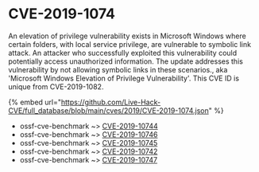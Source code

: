 # CVE-2019-1074

An elevation of privilege vulnerability exists in Microsoft Windows where certain folders, with local service privilege, are vulnerable to symbolic link attack. An attacker who successfully exploited this vulnerability could potentially access unauthorized information. The update addresses this vulnerability by not allowing symbolic links in these scenarios., aka 'Microsoft Windows Elevation of Privilege Vulnerability'. This CVE ID is unique from CVE-2019-1082.

{% embed url="https://github.com/Live-Hack-CVE/full_database/blob/main/cves/2019/CVE-2019-1074.json" %}


* ossf-cve-benchmark ~> [CVE-2019-10744](https://www.alice-snow.ru/2019/database/cve-2019-1074/cve-2019-10744-ossf-cve-benchmark)
* ossf-cve-benchmark ~> [CVE-2019-10746](https://www.alice-snow.ru/2019/database/cve-2019-1074/cve-2019-10746-ossf-cve-benchmark)
* ossf-cve-benchmark ~> [CVE-2019-10745](https://www.alice-snow.ru/2019/database/cve-2019-1074/cve-2019-10745-ossf-cve-benchmark)
* ossf-cve-benchmark ~> [CVE-2019-10742](https://www.alice-snow.ru/2019/database/cve-2019-1074/cve-2019-10742-ossf-cve-benchmark)
* ossf-cve-benchmark ~> [CVE-2019-10747](https://www.alice-snow.ru/2019/database/cve-2019-1074/cve-2019-10747-ossf-cve-benchmark)